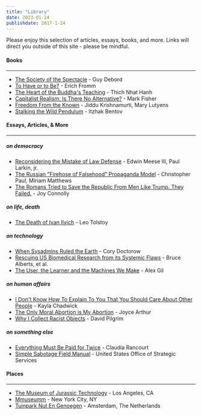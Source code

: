```yaml
---
title: "Library"
date: 2023-01-24
publishdate: 2017-1-24
---
```


Please enjoy this selection of articles, essays, books, and more. Links will direct you outside of this site - please be mindful.

#### Books
<hr class="line2">

- [The Society of the Spectacle](https://files.libcom.org/files/The%20Society%20of%20the%20Spectacle%20Annotated%20Edition.pdf) - Guy Debord
- [To Have or to Be?](https://giuseppecapograssi.files.wordpress.com/2013/08/erich-fromm-to-have-or-to-be-1976.pdf) - Erich Fromm
- [The Heart of the Buddha's Teaching](https://www.dwms.org/uploads/8/7/8/7/87873912/thich_nhat_hanh_-_the_heart_of_buddhas_teaching.pdf) - Thich Nhat Hanh
- [Capitalist Realism: Is There No Alternative?](https://files.libcom.org/files/Capitalist%20Realism_%20Is%20There%20No%20Alternat%20-%20Mark%20Fisher.pdf) - Mark Fisher
- [Freedom From the Known](https://ia800405.us.archive.org/2/items/FreedomFromTheKnownJ.Krishnamurti/Freedom%20From%20The%20Known%20-%20J.%20Krishnamurti.pdf) - Jiddu Krishnamurti, Mary Lutyens
- [Stalking the Wild Pendulum](https://ia802806.us.archive.org/25/items/Yoga_Nidra_1/ItzhakBentov-StalkingTheWildPendulum_OnTheMechanicsOfConsciousnessV1_text.pdf) - Itzhak Bentov


#### Essays, Articles, & More
<hr class="line2">

##### on democracy

- [Reconsidering the Mistake of Law Defense](https://scholarlycommons.law.northwestern.edu/cgi/viewcontent.cgi?referer=&httpsredir=1&article=7436&context=jclc) - Edwin Meese III, Paul Larkin, jr.
- [The Russian "Firehose of Falsehood" Propaganda Model](https://www.rand.org/pubs/perspectives/PE198.html) - Christopher Paul, Miriam Matthews
- [The Romans Tried to Save the Republic From Men Like Trump. They Failed.](https://www.villagevoice.com/2017/01/17/the-romans-tried-to-save-the-republic-from-men-like-trump-they-failed/) - Joy Connolly

##### on life, death

- [The Death of Ivan Ilyich](https://web.stanford.edu/~jsabol/existentialism/materials/tolstoy_death_ilyich.pdf) - Leo Tolstoy

##### on technology

- [When Sysadmins Ruled the Earth](https://craphound.com/overclocked/Cory_Doctorow_-_Overclocked_-_When_Sysadmins_Ruled_the_Earth.html) - Cory Doctorow
- [Rescuing US Biomedical Research from its Systemic Flaws](https://www.ncbi.nlm.nih.gov/pmc/articles/PMC4000813/) - Bruce Alberts, et al.
- [The User, the Learner and the Machines We Make](https://go-dh.github.io/mincomp/thoughts/2015/05/21/user-vs-learner/) - Alex Gil

##### on human affairs

- [I Don't Know How To Explain To You That You Should Care About Other People](https://www.huffpost.com/entry/i-dont-know-how-to-explain-to-you-that-you-should_b_59519811e4b0f078efd98440) - Kayla Chadwick
- [The Only Moral Abortion is My Abortion](https://joycearthur.com/abortion/the-only-moral-abortion-is-my-abortion/)  - Joyce Arthur
- [Why I Collect Racist Objects](https://www.ferris.edu/HTMLS/news/jimcrow/collect.htm) - David Pilgrim

##### on something else

- [Everything Must Be Paid for Twice](https://www.raptitude.com/2022/01/everything-must-be-paid-for-twice/) - Claudia Rancourt
- [Simple Sabotage Field Manual](https://www.gutenberg.org/cache/epub/26184/pg26184-images.html) - United States Office of Strategic Services


#### Places
<hr class="line2">

- [The Museum of Jurassic Technology](https://www.mjt.org/) - Los Angeles, CA
- [Mmuseumm](https://www.mmuseumm.com/) - New York City, NY
- [Tuinpark Nut En Genoegen](https://www.nutengenoegen.amsterdam/) - Amsterdam, The Netherlands
